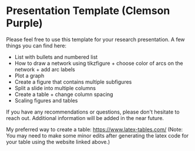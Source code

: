 # Presentation Template (Clemson Purple)

Please feel free to use this template for your research presentation. A few things you can find here:
- List with bullets and numbered list
- How to draw a network using tikzfigure + choose color of arcs on the network + add arc labels
- Plot a graph
- Create a figure that contains multiple subfigures
- Split a slide into multiple columns
- Create a table + change column spacing
- Scaling figures and tables 

If you have any recommendations or questions, please don't hesitate to reach out. Additional information will be added in the near future.

My preferred way to create a table: https://www.latex-tables.com/
(Note: You may need to make some minor edits after generating the latex code for your table using the website linked above.)
